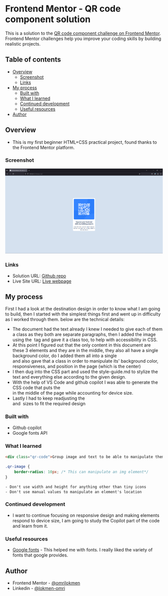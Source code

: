 # Frontend Mentor - QR code component solution

This is a solution to the [QR code component challenge on Frontend Mentor](https://www.frontendmentor.io/challenges/qr-code-component-iux_sIO_H). Frontend Mentor challenges help you improve your coding skills by building realistic projects. 

## Table of contents

- [Overview](#overview)
  - [Screenshot](#screenshot)
  - [Links](#links)
- [My process](#my-process)
  - [Built with](#built-with)
  - [What I learned](#what-i-learned)
  - [Continued development](#continued-development)
  - [Useful resources](#useful-resources)
- [Author](#author)

## Overview

- This is my first beginner HTML+CSS practical project, found thanks to the Frontend Mentor platform.

### Screenshot

![](./images/Screenshot.png)

### Links

- Solution URL: [Github repo](https://github.com/omrilokmen/qr_code_challenge)
- Live Site URL: [Live webpage](https://omrilokmen.github.io/qr_code_challenge/)

## My process
First I had a look at the destination design in order to know what I am going to build, then I started with the simplest things first and went up in difficulty as I worked through them.
below are the technical details:
- The document had the text already I knew I needed to give each of them a class as they both are separate paragraphs, then I added the image using the <img> tag and gave it a class too, to help with accessibility in CSS.
- At this point I figured out that the only content in this document are these 3 elements and they are in the middle, they also all have a single background color, do I added them all into a single <div> and also gave that a class in order to manipulate its' background color, responsiveness, and position in the page (which is the center)
- I then dug into the CSS part and used the style-guide.md to stylize the text and everything else according to the given design.
- With the help of VS Code and github copilot I was able to generate the CSS code that puts the <div> in the middle of the page while accounting for device size.
- Lastly I had to keep readjusting the <div> and <img> sizes to fit the required design

### Built with

- Github copilot
- Google fonts API

### What I learned

```html
<div class="qr-code">Group image and text to be able to manipulate them as a block</div>
```
```css
.qr-image {
    border-radius: 10px; /* This can manipulate an img element*/
}
```
```Rules
- Don't use width and height for anything other than tiny icons
- Don't use manual values to manipulate an element's location
```

### Continued development

- I want to continue focusing on responsive design and making elements respond to device size, I am going to study the Copilot part of the code and learn from it.

### Useful resources

- [Google fonts](https://fonts.google.com/) - This helped me with fonts. I really liked the variety of fonts that google provides.

## Author

- Frontend Mentor - [@omrilokmen](https://www.frontendmentor.io/profile/omrilokmen)
- Linkedin - [@lokmen-omri](https://www.linkedin.com/in/lokmen-omri/)